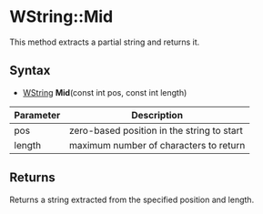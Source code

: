 # WString::Mid #
This method extracts a partial string and returns it.

## Syntax ##
- [WString](WString.md) **Mid**(const int pos, const int length)

| Parameter | Description |
| --- | --- |
| pos | zero-based position in the string to start |
| length | maximum number of characters to return |

## Returns ##
Returns a string extracted from the specified position and length.
